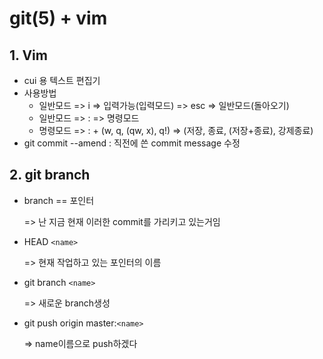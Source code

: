 # git(5) + vim

## 1. Vim

- cui 용 텍스트 편집기
- 사용방법
  - 일반모드 => i => 입력가능(입력모드) => esc => 일반모드(돌아오기)
  - 일반모드 => : => 명령모드
  - 명령모드 => : + (w, q, (qw, x), q!) => (저장, 종료, (저장+종료), 강제종료)
- git commit --amend : 직전에 쓴 commit message 수정

## 2. git branch

- branch == 포인터

   => 난 지금 현재 이러한 commit를 가리키고 있는거임

- HEAD `<name>` 

  => 현재 작업하고 있는 포인터의 이름

- git branch `<name>`

  => 새로운 branch생성

- git push origin master:`<name>`

  => name이름으로 push하겠다
